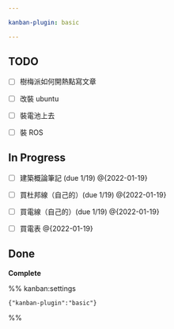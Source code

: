 ```yaml
---

kanban-plugin: basic

---
```


## TODO

- [ ] 樹梅派如何開熱點寫文章
- [ ] 改裝 ubuntu
- [ ] 裝電池上去
- [ ] 裝 ROS


## In Progress

- [ ] 建築概論筆記 (due 1/19) @{2022-01-19}
- [ ] 買杜邦線（自己的）(due 1/19) @{2022-01-19}
- [ ] 買電線（自己的）(due 1/19) @{2022-01-19}
- [ ] 買電表 @{2022-01-19}


## Done

**Complete**




%% kanban:settings
```
{"kanban-plugin":"basic"}
```
%%
